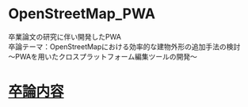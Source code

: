 # OpenStreetMap_PWA
卒業論文の研究に伴い開発したPWA  
卒論テーマ：OpenStreetMapにおける効率的な建物外形の追加手法の検討  
〜PWAを用いたクロスプラットフォーム編集ツールの開発〜  

# [卒論内容](https://github.com/furuhashilab/BCr.map/wiki)
